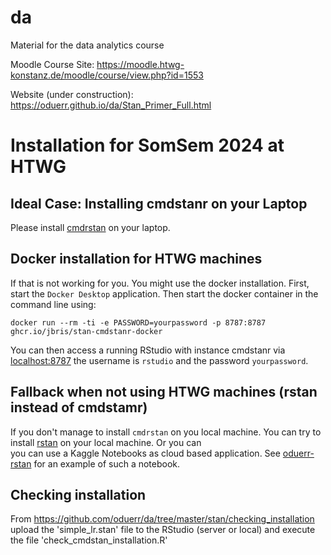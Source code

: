 # da
Material for the data analytics course

Moodle Course Site: https://moodle.htwg-konstanz.de/moodle/course/view.php?id=1553 

Website (under construction): https://oduerr.github.io/da/Stan_Primer_Full.html

# Installation for SomSem 2024 at HTWG

## Ideal Case: Installing cmdstanr on your Laptop
Please install [cmdrstan](https://mc-stan.org/cmdstanr/) on your laptop. 

## Docker installation for HTWG machines
If that is not working for you. You might use the docker installation. First, start the `Docker Desktop` application.
Then start the docker container in the command line using:
```
docker run --rm -ti -e PASSWORD=yourpassword -p 8787:8787 ghcr.io/jbris/stan-cmdstanr-docker
```
You can then access a running RStudio with instance cmdstanr via
[localhost:8787](http://localhost:8787) the username is `rstudio` and the password `yourpassword`.


## Fallback when not using HTWG machines (rstan instead of cmdstamr)
If you don't manage to install `cmdrstan` on you local machine. You can try to install [rstan](https://mc-stan.org/users/interfaces/rstan) on your local machine. Or you can  
you can use a Kaggle Notebooks as cloud based application. See [oduerr-rstan](https://www.kaggle.com/code/oduerr/oduerr-rstan) for an example of such a notebook.


## Checking installation
From https://github.com/oduerr/da/tree/master/stan/checking_installation upload the 'simple_lr.stan' file to the RStudio (server or local) and execute the file 'check_cmdstan_installation.R'


